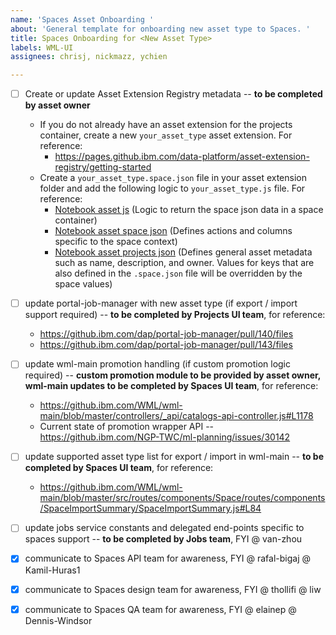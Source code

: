 ```yaml
---
name: 'Spaces Asset Onboarding '
about: 'General template for onboarding new asset type to Spaces. '
title: Spaces Onboarding for <New Asset Type>
labels: WML-UI
assignees: chrisj, nickmazz, ychien

---
```


- [ ] Create or update Asset Extension Registry metadata -- **to be completed by asset owner**
  - If you do not already have an asset extension for the projects container, create a new `your_asset_type` asset extension. For reference:
    - https://pages.github.ibm.com/data-platform/asset-extension-registry/getting-started
  - Create a `your_asset_type.space.json` file in your asset extension folder and add the following logic to `your_asset_type.js` file. For reference:
    - [Notebook asset js](https://github.ibm.com/data-platform/asset-extension-registry/blob/master/extensions/notebook/notebook.js#L42) (Logic to return the space json data in a space container)
    - [Notebook asset space json](https://github.ibm.com/data-platform/asset-extension-registry/blob/master/extensions/notebook/notebook.space.json) (Defines actions and columns specific to the space context)
    - [Notebook asset projects json](https://github.ibm.com/data-platform/asset-extension-registry/blob/master/extensions/notebook/notebook.json) (Defines general asset metadata such as name, description, and owner. Values for keys that are also defined in the `.space.json` file will be overridden by the space values)

- [ ] update portal-job-manager with new asset type (if export / import support required) -- **to be completed by Projects UI team**, for reference:
  - https://github.ibm.com/dap/portal-job-manager/pull/140/files
  - https://github.ibm.com/dap/portal-job-manager/pull/143/files

- [ ] update wml-main promotion handling (if custom promotion logic required) -- **custom promotion module to be provided by asset owner, wml-main updates to be completed by Spaces UI team**, for reference:
  - https://github.ibm.com/WML/wml-main/blob/master/controllers/_api/catalogs-api-controller.js#L1178
  - Current state of promotion wrapper API -- https://github.ibm.com/NGP-TWC/ml-planning/issues/30142

- [ ] update supported asset type list for export / import in wml-main -- **to be completed by Spaces UI team**, for reference:
  - https://github.ibm.com/WML/wml-main/blob/master/src/routes/components/Space/routes/components/SpaceImportSummary/SpaceImportSummary.js#L84

- [ ] update jobs service constants and delegated end-points specific to spaces support -- **to be completed by Jobs team**, FYI @ van-zhou

- [x] communicate to Spaces API team for awareness, FYI @ rafal-bigaj @ Kamil-Huras1

- [x] communicate to Spaces design team for awareness, FYI @ thollifi @ liw

- [x] communicate to Spaces QA team for awareness, FYI @ elainep @ Dennis-Windsor
